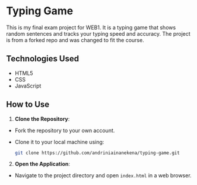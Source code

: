# Typing Game


This is my final exam project for WEB1.
It is a typing game that shows random sentences and tracks your typing speed and accuracy.
The project is from a forked repo and was changed to fit the course.


## Technologies Used
- HTML5
- CSS
- JavaScript


## How to Use
1. **Clone the Repository**:
- Fork the repository to your own account.
- Clone it to your local machine using:

  ```bash
  git clone https://github.com/andriniainanekena/typing-game.git
  ```
  
2. **Open the Application**:
- Navigate to the project directory and open `index.html` in a web browser.

